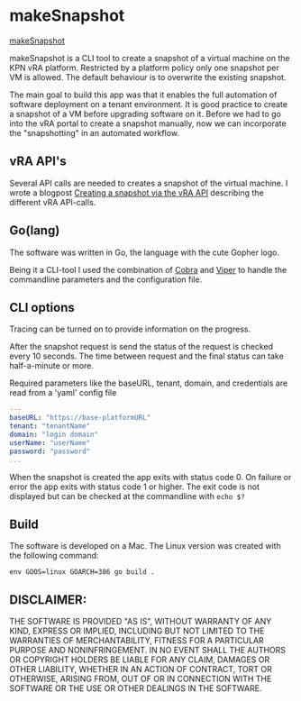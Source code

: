 # makeSnapshot

[makeSnapshot](img/makeSnapshot.png)

makeSnapshot is a CLI tool to create a snapshot of a virtual machine on the KPN vRA platform.
Restricted by a platform policy only one snapshot per VM is allowed. The default behaviour is to overwrite the existing snapshot.

The main goal to build this app was that it enables the full automation of software deployment on a tenant environment. It is good practice to create a snapshot of a VM before upgrading software on it.
Before we had to go into the vRA portal to create a snapshot manually, now we can incorporate the "snapshotting" in an automated workflow.

## vRA API's

Several API calls are needed to creates a snapshot of the virtual machine. I wrote a blogpost [Creating a snapshot via the vRA API](https://tisgoud.nl/creating-a-snapshot-via-the-vra-api/) describing the different vRA API-calls.

## Go(lang)

The software was written in Go, the language with the cute Gopher logo.

Being it a CLI-tool I used the combination of [Cobra](https://github.com/spf13/cobra) and [Viper](https://github.com/spf13/viper) to handle the commandline parameters and the configuration file.

## CLI options

Tracing can be turned on to provide information on the progress.

After the snapshot request is send the status of the request is checked every 10 seconds.
The time between request and the final status can take half-a-minute or more.

Required parameters like the baseURL, tenant, domain, and credentials are read from a 'yaml' config file

```yaml
---
baseURL: "https://base-platformURL"
tenant: "tenantName"
domain: "login domain"
userName: "userName"
password: "password"
...
```

When the snapshot is created the app exits with status code 0.
On failure or error the app exits with status code 1 or higher.
The exit code is not displayed but can be checked at the commandline with `echo $?`

## Build

The software is developed on a Mac. The Linux version was created with the following command:

`env GOOS=linux GOARCH=386 go build .`

## DISCLAIMER:

THE SOFTWARE IS PROVIDED "AS IS", WITHOUT WARRANTY OF ANY KIND, EXPRESS OR
IMPLIED, INCLUDING BUT NOT LIMITED TO THE WARRANTIES OF MERCHANTABILITY,
FITNESS FOR A PARTICULAR PURPOSE AND NONINFRINGEMENT. IN NO EVENT SHALL THE
AUTHORS OR COPYRIGHT HOLDERS BE LIABLE FOR ANY CLAIM, DAMAGES OR OTHER
LIABILITY, WHETHER IN AN ACTION OF CONTRACT, TORT OR OTHERWISE, ARISING FROM,
OUT OF OR IN CONNECTION WITH THE SOFTWARE OR THE USE OR OTHER DEALINGS IN
THE SOFTWARE.